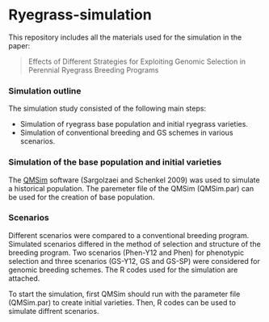# Ryegrass-simulation

This repository includes all the materials used for the simulation in the paper:

> Effects of Different Strategies for Exploiting Genomic Selection in Perennial Ryegrass Breeding Programs


### Simulation outline
The simulation study consisted of the following main steps: 
- Simulation of ryegrass base population and initial ryegrass varieties.
- Simulation of conventional breeding and GS schemes in various scenarios.


### Simulation of the base population and initial varieties
The [QMSim](http://animalbiosciences.uoguelph.ca/~msargol/qmsim/) software (Sargolzaei and Schenkel 2009) was used to simulate a historical population. 
The paremeter file of the QMSim (QMSim.par) can be used for the creation of base population.

### Scenarios
Different scenarios were compared to a conventional breeding program. Simulated scenarios differed in the method of selection and structure of the breeding program. Two scenarios (Phen-Y12 and Phen) for phenotypic selection and three scenarios (GS-Y12, GS and GS-SP) were considered for genomic breeding schemes. The R codes used for the simulation are attached. 

To start the simulation, first QMSim should run with the parameter file (QMSim.par) to create initial varieties. Then, R codes can be used to simulate diffrent scenarios.
